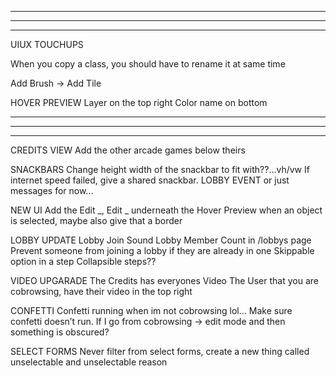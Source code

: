 --------------------------------------------------------------------------------------
--------------------------------------------------------------------------------------
--------------------------------------------------------------------------------------

UIUX TOUCHUPS

When you copy a class, you should have to rename it at same time 

Add Brush -> Add Tile

HOVER PREVIEW
Layer on the top right
Color name on bottom

--------------------------------------------------------------------------------------
--------------------------------------------------------------------------------------
--------------------------------------------------------------------------------------
CREDITS VIEW
  Add the other arcade games below theirs

SNACKBARS
  Change height width of the snackbar to fit with??...vh/vw
  If internet speed failed, give a shared snackbar. LOBBY EVENT or just messages for now...

NEW UI
  Add the Edit _, Edit _ underneath the Hover Preview when an object is selected, maybe also give that a border

LOBBY UPDATE
  Lobby Join Sound
  Lobby Member Count in /lobbys page
  Prevent someone from joining a lobby if they are already in one
  Skippable option in a step
  Collapsible steps??

VIDEO UPGARADE
  The Credits has everyones Video
  The User that you are cobrowsing, have their video in the top right 

CONFETTI
  Confetti running when im not cobrowsing lol… Make sure confetti doesn’t run. If I go from cobrowsing -> edit mode and then something is obscured? 

SELECT FORMS
  Never filter from select forms, create a new thing called unselectable and unselectable reason